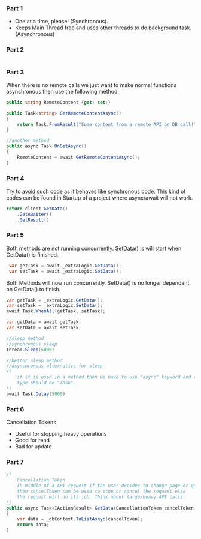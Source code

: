 
### Part 1

- One at a time, please! (Synchronous).
- Keeps Main Thread free and uses other threads to do background task.(Asynchronous)

### Part 2

```C#

```

### Part 3

When there is no remote calls we just want to make normal functions asynchronous then use the following method.

```C#
public string RemoteContent {get; set;}

public Task<string> GetRemoteContentAsync()
{
	return Task.FromResult("Some content from a remote API or DB call!");
}

//another method
public async Task OnGetAsync()
{
	RemoteContent = await GetRemoteContentAsync();
}
```

### Part 4

Try to avoid such code as it behaves like synchronous code. This kind of codes can be found in Startup of a project where async/await will not work.

```C#
return client.GetData()
	.GetAwaiter()
	.GetResult()
```

### Part 5

Both methods are not running concurrently.  SetData() is will start when GetData() is finished.

```C#
 var getTask = await _extraLogic.GetData();
 var setTask = await _extraLogic.SetData();
```

Both Methods will now run concurrently. SetData() is no longer dependant on GetData() to finish.

 ```C#
 var getTask = _extraLogic.GetData();
 var setTask = _extraLogic.SetData();
 await Task.WhenAll(getTask, setTask);

var getData = await getTask;
var setData = await setTask;

```

```C#
//sleep method
//synchronous sleep
Thread.Sleep(5000)

//better sleep method
//asynchronous alternative for sleep
/*  
	if it is used in a method then we have to use "async" keyword and return 
	type should be "Task". 
*/
await Task.Delay(5000)
```

### Part 6

Cancellation Tokens
- Useful for stopping heavy operations
- Good for read
- Bad for update 

### Part 7

```C#
/* 
	Cancellation Token
	In middle of a API request if the user decides to change page or quits
	then cancelToken can be used to stop or cancel the request else
	the request will do its job. Think about large/heavy API calls. 
*/
public async Task<IActionResult> GetData(CancellationToken cancelToken, int Id)
{
	var data = _dbContext.ToListAsnyc(cancelToken);
	return data;
}
```